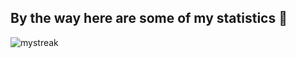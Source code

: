 
## By the way here are some of my statistics 🚀
<img src="https://github-readme-streak-stats.herokuapp.com/?user=Alimiyan&theme=github_dark" alt="mystreak"/>

